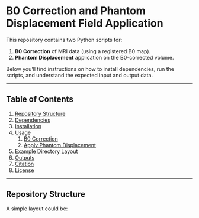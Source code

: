 # B0 Correction and Phantom Displacement Field Application

This repository contains two Python scripts for:
1. **B0 Correction** of MRI data (using a registered B0 map).
2. **Phantom Displacement** application on the B0-corrected volume.

Below you’ll find instructions on how to install dependencies, run the scripts, and understand the expected input and output data.

---

## Table of Contents
1. [Repository Structure](#repository-structure)
2. [Dependencies](#dependencies)
3. [Installation](#installation)
4. [Usage](#usage)
   1. [B0 Correction](#1-b0-correction)
   2. [Apply Phantom Displacement](#2-apply-phantom-displacement)
5. [Example Directory Layout](#example-directory-layout)
6. [Outputs](#outputs)
7. [Citation](#citation)
8. [License](#license)

---

## Repository Structure

A simple layout could be:

